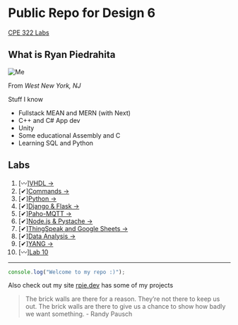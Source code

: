 # Public Repo for Design 6 

[CPE 322 Labs](https://github.com/kevinwlu/iot/tree/master)

## What is Ryan Piedrahita 
![Me](https://github.com/redassser/Design-6/assets/40395425/347465c0-6e18-4573-ae96-ad4dee21079a) 

From *West New York, NJ*

Stuff I know
- Fullstack MEAN and MERN (with Next)
- C++ and C# App dev
- Unity
- Some educational Assembly and C
- Learning SQL and Python


## Labs 
1.  [〰][VHDL ->](Labs/Lab1/)
2.  [✔][Commands ->](Labs/Lab2)
3.  [✔][Python ->](Labs/Lab3)
4.  [✔][Django & Flask ->](Labs/Lab4)
5.  [✔][Paho-MQTT ->](Labs/Lab5)
6.  [✔][Node.js & Pystache ->](Labs/Lab6)
7.  [✔][ThingSpeak and Google Sheets ->](Labs/Lab7)
8.  [✔][Data Analysis ->](Labs/Lab8)
9.  [✔][YANG ->](Labs/Lab9)
10. [〰][Lab 10](Labs/Lab10)

<hr>

```JavaScript
console.log("Welcome to my repo :)");
```
Also check out my site [rpie.dev](https://rpie.dev) has some of my projects

> The brick walls are there for a reason. They’re not there to keep us out. The brick walls are there to give us a chance to show how badly we want something.
> \- Randy Pausch
